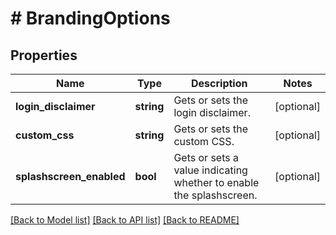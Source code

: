 # # BrandingOptions

## Properties

Name | Type | Description | Notes
------------ | ------------- | ------------- | -------------
**login_disclaimer** | **string** | Gets or sets the login disclaimer. | [optional]
**custom_css** | **string** | Gets or sets the custom CSS. | [optional]
**splashscreen_enabled** | **bool** | Gets or sets a value indicating whether to enable the splashscreen. | [optional]

[[Back to Model list]](../../README.md#models) [[Back to API list]](../../README.md#endpoints) [[Back to README]](../../README.md)
